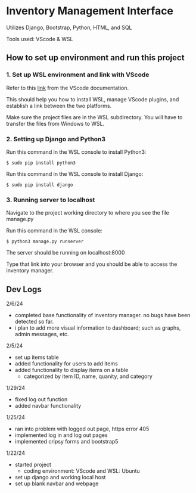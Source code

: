 <h1>Inventory Management Interface</h1>
<p>Utilizes Django, Bootstrap, Python, HTML, and SQL</p>
<p>Tools used: VScode & WSL</p>

<h2>How to set up environment and run this project</h2>
<h3>1. Set up WSL environment and link with VScode</h3>
<p>Refer to this <a href="https://code.visualstudio.com/docs/remote/wsl">link</a> from the VScode documentation.</p>
<p>This should help you how to install WSL, manage VScode plugins, and establish a link between the two platforms.</p>
<p>Make sure the project files are in the WSL subdirectory. You will have to transfer the files from Windows to WSL.</p>

<h3>2. Setting up Django and Python3</h3>
<p>Run this command in the WSL console to install Python3:</p>

``$ sudo pip install python3``

<p>Run this command in the WSL console to install Django:</p>

``$ sudo pip install django``

<h3>3. Running server to localhost</h3>
<p>Navigate to the project working directory to where you see the file manage.py</p>
<p>Run this command in the WSL console:</p>

``$ python3 manage.py runserver``

<p>The server should be running on localhost:8000</p>
<p>Type that link into your browser and you should be able to access the inventory manager.</p>

**Dev Logs**
--
2/6/24
- completed base functionality of inventory manager. no bugs have been detected so far.
- i plan to add more visual information to dashboard; such as graphs, admin messages, etc.

2/5/24
- set up items table
- added functionality for users to add items
- added functionality to display items on a table
  - categorized by item ID, name, quanity, and category

1/29/24
- fixed log out function
- added navbar functionality

1/25/24
- ran into problem with logged out page, https error 405
- implemented log in and log out pages
- implemented cripsy forms and bootstrap5

1/22/24
- started project
  - coding environment: VScode and WSL: Ubuntu
- set up django and working local host
- set up blank navbar and webpage
